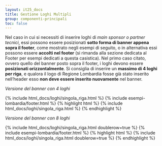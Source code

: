 ```yaml
---
layout: it25_docs
title: Gestione Loghi Multipli
group: componenti-principali
toc: false
---
```


Nel caso in cui si necessiti di inserire loghi di _main sponsor o partner tecnici_, essi possono essere posizionati **sotto forma di banner appena sopra il footer**, come mostrato negli esempi di seguito, o in alternativa essi possono essere **accolti nel footer** (si rimanda alla sezione dedicata al Footer per esempi dedicati a questa casistica).
Nel primo caso citato, ovvero quello del banner posto sopra il footer, i loghi devono essere **posizionati orizzontalmente**. Si consiglia di inserire un **massimo di 4 loghi per riga**, e qualora il logo di Regione Lombardia fosse già stato inserito nell’header esso **non deve essere inserito nuovamente** nel banner.

_Versione del banner con 4 loghi_

{% include html_docs/loghi/singola_riga.html %}
{% include esempi-lombardia/footer.html %}
{% highlight html %}
{% include html_docs/loghi/singola_riga.html %}
{% endhighlight %}

_Versione del banner con 8 loghi_

{% include html_docs/loghi/singola_riga.html doublerow=true %}
{% include esempi-lombardia/footer.html %}
{% highlight html %}
{% include html_docs/loghi/singola_riga.html doublerow=true %}
{% endhighlight %}
